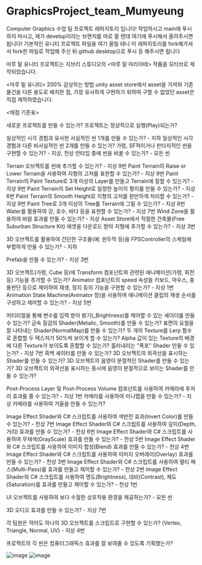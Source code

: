 # GraphicsProject_team_Mumyeung

Computer Graphics 수업 팀 프로젝트 레파지토리 입니다!
작업하시고 main에 푸시하지 마시고, 제가 develop이라는 브랜치를 따로 팔 텐데 여기에 푸시해서 올려주시면 됩니다!
기본적인 유니티 프로젝트 파일을 여기 올릴 테니 이 레파지토리를 fork해가셔서 fork한 파일로 작업해 주신 뒤 github desktop으로 푸시 등 해주시면 됩니다


마루 밑 유니티 프로젝트는 지브리 스튜디오의 <마루 밑 아리아테> 작품을 모티브로 제작되었습니다.

<마루 밑 유니티> 200% 감상하는 방법
unity asset store에서 asset을 가져와 기존 물건을 다른 용도로 배치한 점, 가장 유사하게 구현하기 위하여 구할 수 없었던 asset은 직접 제작하였습니다.


<채점 기준표>

새로운 프로젝트를 만들 수 있는가? 
프로젝트는 정상적으로 실행(Play)되는가? 

일상적인 시각 경험과 유사한 사실적인 씬 1개를 만들 수 있는가? - 지하
일상적인 시각 경험과 다른 비사실적인 씬 2개를 만들 수 있는가? 가령, SF적이거나 판타지적인 씬을 구현할 수 있는가? - 지상, 천상 
런타임 중에 씬을 바꿀 수 있는가? - 모든 씬 

Terrain 오브젝트를 씬에 추가할 수 있는가? - 지상 9번
Paint Terrain의 Raise or Lower Terrain을 사용하여 지형의 고저를 표현할 수 있는가? - 지상 9번
Paint Terrain의 Paint Texture로 3개 이상의 Layer를 만들고 Terrain에 칠할 수 있는가? - 지상 9번
Paint Terrain의 Set Height로 일정한 높이의 평지를 만들 수 있는가? - 지상 6번
Paint Terrain의 Smooth Height로 지형의 고저를 완만하게 처리할 수 있는가? - 지상 9번
Paint Tree로 3개 이상의 Tree를 Terrain에 그릴 수 있는가? - 지상 8번
Water를 활용하여 강, 호수, 바다 등을 표현할 수 있는가? - 지상 7번
Wind Zone을 활용하여 바람 효과를 만들 수 있는가? - 지상 
Asset Store에서 적절한 건축물(Free Suburban Structure Kit) 애셋을 다운로드 받아 지형에 추가할 수 있는가? - 지상 3번

3D 오브젝트를 활용하여 간단한 구조물(예: 원두막 등)을 FPSController의 스케일에 부합하게 만들 수 있는가? - 지하

Prefab을 만들 수 있는가? - 지상 3번

3D 오브젝트(가령, Cube 등)에 Transform 컴포넌트와 관련된 애니메이션(가령, 회전 등) 기능을 추가할 수 있는가? 
Animator 컴포넌트의 speed 속성을 키보드, 마우스, 충돌판단 등으로 제어하여 재생, 정지 등의 기능을 구현할 수 있는가? - 지상 1번
Animation State Machine(Animator 창)을 사용하여 애니메이션 클립의 재생 순서를 구성하고 제어할 수 있는가? - 지상 5번

머티리얼을 통해 변수를 입력 받아 밝기(_Brightness)를 제어할 수 있는 셰이더를 만들 수 있는가? 
금속 질감의 Shader(Metalic, Smooth)를 만들 수 있는가? 
표면의 요철을 잘 나타내는 Shader(NormalMap)를 만들 수 있는가? 
두 개의 Texture를 Lerp 함수로 혼합할 두 텍스처가 50%씩 보이게 할 수 있는가? 
Alpha 값이 있는 Texture의 배경에 다른 Texture가 보이도록 혼합할 수 있는가? 
흘러내리는 "폭포" Shader 만들 수 있는가? - 지상 7번 
흑백 셰이터를 만들 수 있는가? 
3D 오브젝트의 외곽선을 표시하는 Shader를 만들 수 있는가? 
3D 오브젝트의 음영이 분절적인 Shader를 만들 수 있는가? 
3D 오브젝트의 외곽선을 표시하는 동시에 음영이 분절적으로 보이는 Shader를 만들 수 있는가? 

Post-Process Layer 및 Post-Process Volume 컴포넌트를 사용하여 카메라에 후처리 효과를 줄 수 있는가? - 지상 1번 
카메라를 사용하여 미니맵을 만들 수 있는가? - 지상
카메라를 사용하여 거울을 만들 수 있는가? 

Image Effect Shader와 C# 스크립트를 사용하여 색반전 효과(Invert Color)를 만들 수 있는가? - 천상 7번
Image Effect Shader와 C# 스크립트를 사용하여 깊이(Depth, 거리) 효과를 만들 수 있는가? - 천상 6번
Image Effect Shader와 C# 스크립트를 사용하여 무채색(GrayScale) 효과를 만들 수 있는가? - 천상 5번
Image Effect Shader와 C# 스크립트를 사용하여 이미지 합성(Blend) 효과를 만들 수 있는가? - 천상 4번
Image Effect Shader와 C# 스크립트를 사용하여 이미지 오버레이(Overlay) 효과를 만들 수 있는가? - 천상 3번
Image Effect Shader와 C# 스크립트를 사용하여 멀티 패스(Multi-Pass)를 효과를 만들고 제어할 수 있는가? - 천상 2번
Image Effect Shader와 C# 스크립트를 사용하여 명도(Brightness), 대비(Contrast), 채도(Saturation)를 효과를 만들고 제어할 수 있는가? - 천상 1번

UI 오브젝트를 사용하여 보다 수월한 상호작용 환경을 제공하는가? - 모든 씬 

3D 오디오 효과를 만들 수 있는가? - 지상 7번

각 팀원은 적어도 하나의 3D 오브젝트를 스크립트로 구현할 수 있는가? (Vertex, Triangle, Normal, UV) - 지상 4번

프로젝트의 각 씬은 컴퓨터그래픽스 효과를 잘 보여줄 수 있도록 기획했는가? 



![image](https://user-images.githubusercontent.com/113872751/208363393-d3213524-3dd5-4852-834a-668bfbd50fbb.png)
![image](https://user-images.githubusercontent.com/113872815/208365807-2fbc655b-1462-44c8-8d87-9e40da40b0f0.png)
